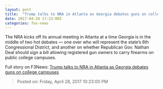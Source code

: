 ```yaml
---
layout: post
title:  "Trump talks to NRA in Atlanta as Georgia debates guns on college campuses"
date: 2017-04-28 17:23:00Z
categories: fox-news
---
```


The NRA kicks off its annual meeting in Atlanta at a time Georgia is in the middle of two hot debates — one over who will represent the state’s 6th Congressional District, and another on whether Republican Gov. Nathan Deal should sign a bill allowing registered gun owners to carry firearms on public college campuses.


Full story on F3News: [Trump talks to NRA in Atlanta as Georgia debates guns on college campuses](http://www.f3nws.com/n/m3j4SB)

> Posted on: Friday, April 28, 2017 10:23:00 PM
